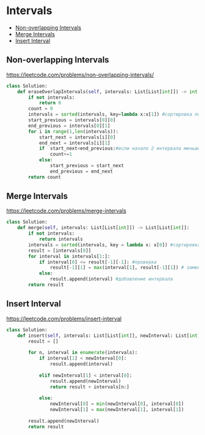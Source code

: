# Intervals

+ [Non-overlapping Intervals](#non-overlapping-intervals)
+ [Merge Intervals](#merge-intervals)
+ [Insert Interval](#insert-interval)

## Non-overlapping Intervals

https://leetcode.com/problems/non-overlapping-intervals/

```python
class Solution:
    def eraseOverlapIntervals(self, intervals: List[List[int]]) -> int:
        if not intervals:
            return 0
        count = 0
        intervals = sorted(intervals, key=lambda x:x[1]) #сортировка по конечному значению
        start_previous = intervals[0][0]
        end_previous = intervals[0][1]
        for i in range(1,len(intervals)): 
            start_next = intervals[i][0]
            end_next = intervals[i][1]
            if  start_next<end_previous:#если начало 2 интервала меньше, чем конец 1, убираем.
                count+=1
            else:
                start_previous = start_next
                end_previous = end_next       
        return count
```


## Merge Intervals

https://leetcode.com/problems/merge-intervals

```python
class Solution:
    def merge(self, intervals: List[List[int]]) -> List[List[int]]:
        if not intervals:
            return intervals 
        intervals = sorted(intervals, key = lambda x: x[0]) #сортировка по первому значению
        result = [intervals[0]] 
        for interval in intervals[1:]:
            if interval[0] <= result[-1][-1]: #проверка 
                result[-1][1] = max(interval[1], result[-1][1]) # замена конечного числа на максимальное
            else:
                result.append(interval) #добавление интервала
        return result
```


## Insert Interval

https://leetcode.com/problems/insert-interval

```python
class Solution:
    def insert(self, intervals: List[List[int]], newInterval: List[int]) -> List[List[int]]:
        result = []
        
        for n, interval in enumerate(intervals):
            if interval[1] < newInterval[0]:
                result.append(interval)
                
            elif newInterval[1] < interval[0]:
                result.append(newInterval)
                return result + intervals[n:]
            
            else: 
                newInterval[0] = min(newInterval[0], interval[0])
                newInterval[1] = max(newInterval[1], interval[1])
                
        result.append(newInterval)
        return result
```



